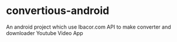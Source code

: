 # convertious-android
An android project which use Ibacor.com API to make converter and downloader Youtube Video App 

